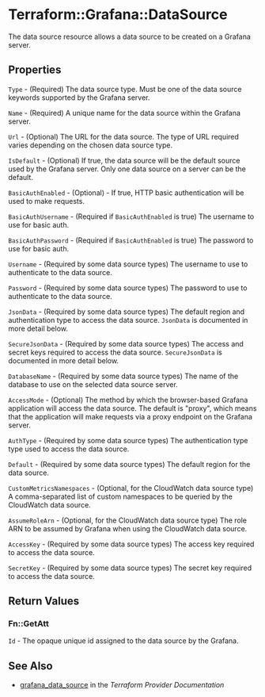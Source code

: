 # Terraform::Grafana::DataSource

The data source resource allows a data source to be created on a Grafana server.

## Properties

`Type` - (Required) The data source type. Must be one of the data source keywords supported by the Grafana server.

`Name` - (Required) A unique name for the data source within the Grafana server.

`Url` - (Optional) The URL for the data source. The type of URL required varies depending on the chosen data source type.

`IsDefault` - (Optional) If true, the data source will be the default source used by the Grafana server. Only one data source on a server can be the default.

`BasicAuthEnabled` - (Optional) - If true, HTTP basic authentication will be used to make requests.

`BasicAuthUsername` - (Required if `BasicAuthEnabled` is true) The username to use for basic auth.

`BasicAuthPassword` - (Required if `BasicAuthEnabled` is true) The password to use for basic auth.

`Username` - (Required by some data source types) The username to use to authenticate to the data source.

`Password` - (Required by some data source types) The password to use to authenticate to the data source.

`JsonData` - (Required by some data source types) The default region and authentication type to access the data source. `JsonData` is documented in more detail below.

`SecureJsonData` - (Required by some data source types) The access and secret keys required to access the data source. `SecureJsonData` is documented in more detail below.

`DatabaseName` - (Required by some data source types) The name of the database to use on the selected data source server.

`AccessMode` - (Optional) The method by which the browser-based Grafana application will access the data source. The default is "proxy", which means that the application will make requests via a proxy endpoint on the Grafana server.

`AuthType` - (Required by some data source types) The authentication type type used to access the data source.

`Default` - (Required by some data source types) The default region for the data source.

`CustomMetricsNamespaces` - (Optional, for the CloudWatch data source type) A comma-separated list of custom namespaces to be queried by the CloudWatch data source.

`AssumeRoleArn` - (Optional, for the CloudWatch data source type) The role ARN to be assumed by Grafana when using the CloudWatch data source.

`AccessKey` - (Required by some data source types) The access key required to access the data source.

`SecretKey` - (Required by some data source types) The secret key required to access the data source.


## Return Values

### Fn::GetAtt

`Id` - The opaque unique id assigned to the data source by the Grafana.

## See Also

* [grafana_data_source](https://www.terraform.io/docs/providers/grafana/r/data_source.html) in the _Terraform Provider Documentation_